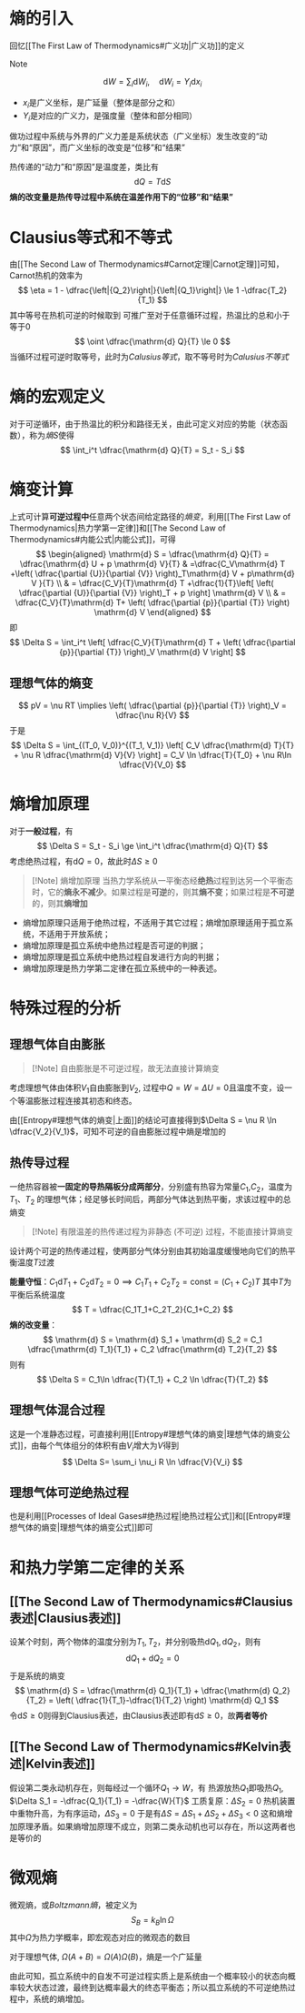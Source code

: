 # 熵的引入
回忆[[The First Law of Thermodynamics#广义功|广义功]]的定义
> [!Note]
> $$
> \mathrm{d} W = \sum_{i} \mathrm{d} W_i,\quad \mathrm{d} W_i = Y_i \mathrm{d} x_i
> $$
> - $x_i$是广义坐标，是广延量（整体是部分之和）
> - $Y_i$是对应的广义力，是强度量（整体和部分相同）

做功过程中系统与外界的广义力差是系统状态（广义坐标）发生改变的“动力”和“原因”，而广义坐标的改变是“位移”和“结果”

热传递的“动力”和“原因”是温度差，类比有
$$
\mathrm{d} Q = T \mathrm{d} S
$$
**熵的改变量是热传导过程中系统在温差作用下的“位移”和“结果”**

# Clausius等式和不等式
由[[The Second Law of Thermodynamics#Carnot定理|Carnot定理]]可知，Carnot热机的效率为
$$
\eta = 1 - \dfrac{\left|{Q_2}\right|}{\left|{Q_1}\right|} \le 1 -\dfrac{T_2}{T_1}
$$
其中等号在热机可逆的时候取到
可推广至对于任意循环过程，热温比的总和小于等于$0$
$$
\oint \dfrac{\mathrm{d} Q}{T} \le 0
$$
当循环过程可逆时取等号，此时为*Calusius等式*，取不等号时为*Calusius不等式*

# 熵的宏观定义
对于可逆循环，由于热温比的积分和路径无关，由此可定义对应的势能（状态函数），称为*熵*$S$使得
$$
\int_i^t \dfrac{\mathrm{d} Q}{T} = S_t - S_i
$$
# 熵变计算
上式可计算**可逆过程中**任意两个状态间给定路径的*熵变*，利用[[The First Law of Thermodynamics|热力学第一定律]]和[[The Second Law of Thermodynamics#内能公式|内能公式]]，可得
$$
\begin{aligned}
\mathrm{d} S = \dfrac{\mathrm{d} Q}{T} = \dfrac{\mathrm{d} U + p \mathrm{d} V}{T}  & =\dfrac{C_V\mathrm{d} T +\left( \dfrac{\partial {U}}{\partial {V}} \right)_T\mathrm{d} V + p\mathrm{d} V }{T}  \\
 & = \dfrac{C_V}{T}\mathrm{d} T +\dfrac{1}{T}\left[ \left( \dfrac{\partial {U}}{\partial {V}} \right)_T + p \right] \mathrm{d} V  \\
 & = \dfrac{C_V}{T}\mathrm{d} T+ \left( \dfrac{\partial {p}}{\partial {T}} \right) \mathrm{d} V 
\end{aligned}
$$
即
$$
\Delta S = \int_i^t \left[ \dfrac{C_V}{T}\mathrm{d} T + \left( \dfrac{\partial {p}}{\partial {T}} \right)_V \mathrm{d} V \right] 
$$
## 理想气体的熵变
$$
pV = \nu RT \implies \left( \dfrac{\partial {p}}{\partial {T}} \right)_V = \dfrac{\nu R}{V} 
$$
于是
$$
\Delta S = \int_{(T_0, V_0)}^{(T_1, V_1)} \left[ C_V \dfrac{\mathrm{d} T}{T} + \nu R \dfrac{\mathrm{d} V}{V} \right] = C_V \ln \dfrac{T}{T_0} + \nu R\ln \dfrac{V}{V_0}
$$
# 熵增加原理
对于**一般过程**，有
$$
\Delta S = S_t - S_i \ge \int_i^t \dfrac{\mathrm{d} Q}{T}
$$
考虑绝热过程，有$\mathrm{d} Q = 0$，故此时$\Delta S \ge 0$
> [!Note] 熵增加原理
> 当热力学系统从一平衡态经**绝热**过程到达另一个平衡态时，它的**熵永不减少**。如果过程是**可逆**的，则其**熵不变**；如果过程是**不可逆**的，则其**熵增加**

- 熵增加原理只适用于绝热过程，不适用于其它过程；熵增加原理适用于孤立系统，不适用于开放系统；
- 熵增加原理是孤立系统中绝热过程是否可逆的判据；
- 熵增加原理是孤立系统中绝热过程自发进行方向的判据；
- 熵增加原理是热力学第二定律在孤立系统中的一种表述。

# 特殊过程的分析
## 理想气体自由膨胀
> [!Note] 自由膨胀是不可逆过程，故无法直接计算熵变

考虑理想气体由体积$V_1$自由膨胀到$V_2$, 过程中$Q=W=\Delta U = 0$且温度不变，设一个等温膨胀过程连接其初态和终态。

由[[Entropy#理想气体的熵变|上面]]的结论可直接得到$\Delta S = \nu R \ln \dfrac{V_2}{V_1}$，可知不可逆的自由膨胀过程中熵是增加的

## 热传导过程
一绝热容器被**一固定的导热隔板分成两部分**，分别盛有热容为常量$C_1$,$C_2$，温度为$T_1$、$T_2$ 的理想气体；经足够长时间后，两部分气体达到热平衡，求该过程中的总熵变

> [!Note] 有限温差的热传递过程为非静态 (不可逆) 过程，不能直接计算熵变

设计两个可逆的热传递过程，使两部分气体分别由其初始温度缓慢地向它们的热平衡温度$T$过渡

**能量守恒**：$C_1\mathrm{d} T_1 + C_2 \mathrm{d} T_2 = 0 \implies C_1T_1 + C_2T_2 = \text{const} = (C_1+C_2)T$
其中$T$为平衡后系统温度
$$
T = \dfrac{C_1T_1+C_2T_2}{C_1+C_2}
$$
**熵的改变量**：
$$
\mathrm{d} S = \mathrm{d} S_1 + \mathrm{d} S_2 = C_1 \dfrac{\mathrm{d} T_1}{T_1} + C_2 \dfrac{\mathrm{d} T_2}{T_2}
$$
则有
$$
\Delta S = C_1\ln \dfrac{T}{T_1} + C_2 \ln \dfrac{T}{T_2}
$$
## 理想气体混合过程
这是一个准静态过程，可直接利用[[Entropy#理想气体的熵变|理想气体的熵变公式]]，由每个气体组分的体积有由$V_i$增大为$V$得到
$$
\Delta S= \sum_i \nu_i R \ln \dfrac{V}{V_i}
$$
## 理想气体可逆绝热过程
也是利用[[Processes of Ideal Gases#绝热过程|绝热过程公式]]和[[Entropy#理想气体的熵变|理想气体的熵变公式]]即可

# 和热力学第二定律的关系
## [[The Second Law of Thermodynamics#Clausius表述|Clausius表述]]
设某个时刻，两个物体的温度分别为$T_1,T_2$，并分别吸热$\mathrm{d} Q_1, \mathrm{d} Q_2$，则有
$$
\mathrm{d} Q_1 + \mathrm{d} Q_2 = 0 
$$
于是系统的熵变
$$
\mathrm{d} S = \dfrac{\mathrm{d} Q_1}{T_1} + \dfrac{\mathrm{d} Q_2}{T_2} = \left( \dfrac{1}{T_1}-\dfrac{1}{T_2} \right)  \mathrm{d} Q_1
$$
令$\mathrm{d} S \ge 0$则得到Clausius表述，由Clausius表述即有$\mathrm{d} S \ge 0$，故**两者等价**
## [[The Second Law of Thermodynamics#Kelvin表述|Kelvin表述]]
假设第二类永动机存在，则每经过一个循环$Q_1\to W$，有
热源放热$Q_1$即吸热$Q_1$, $\Delta S_1 = -\dfrac{Q_1}{T_1} = -\dfrac{W}{T}$
工质复原：$\Delta S_2 = 0$
热机装置中重物升高，为有序运动，$\Delta S_3 =0$
于是有$\Delta S = \Delta S_1 +\Delta S_2 +\Delta S_3 < 0$
这和熵增加原理矛盾。如果熵增加原理不成立，则第二类永动机也可以存在，所以这两者也是等价的

# 微观熵
微观熵，或*Boltzmann熵*，被定义为
$$
S_B = k_B \ln \Omega
$$
其中$\Omega$为热力学概率，即宏观态对应的微观态的数目

对于理想气体, $\Omega(A + B) = \Omega(A)\Omega(B)$，熵是一个广延量

由此可知，孤立系统中的自发不可逆过程实质上是系统由一个概率较小的状态向概率较大状态过渡，最终到达概率最大的终态平衡态；所以孤立系统的不可逆绝热过程中，系统的熵增加。

